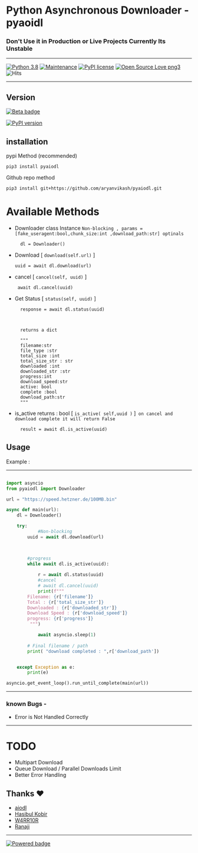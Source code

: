 # Python Asynchronous Downloader  - pyaoidl

### Don't Use it in Production or Live Projects Currently Its Unstable
___
 [![Python 3.8](https://img.shields.io/badge/python-3.8-blue.svg)](https://www.python.org/downloads/release/python-360/)
[![Maintenance](https://img.shields.io/badge/Maintained%3F-yes-green.svg)](https://github.com/aryanvikash/pyaiodl)
[![PyPI license](https://img.shields.io/pypi/l/ansicolortags.svg)](https://github.com/aryanvikash/pyaiodl)
[![Open Source Love png3](https://badges.frapsoft.com/os/v3/open-source.png?v=103)](https://github.com/aryanvikash/pyaiodl)
![Hits](https://hits.seeyoufarm.com/api/count/incr/badge.svg?url=https://github.com/aryanvikash/pyaiodl)
___
## Version
[![Beta badge](https://img.shields.io/badge/STATUS-BETA-red.svg)](https://github.com/aryanvikash/pyaiodl)

[![PyPI version](https://badge.fury.io/py/pyaiodl.svg)](https://badge.fury.io/py/pyaiodl)


## installation
pypi Method (recommended)

    pip3 install pyaiodl

Github repo method
    
    pip3 install git+https://github.com/aryanvikash/pyaiodl.git


# Available Methods
- Downloader class Instance
   `Non-blocking , params = [fake_useragent:bool,chunk_size:int ,download_path:str] optinals`
   
        dl = Downloader()
-   Download [ `download(self.url)` ]  

        uuid = await dl.download(url)
- cancel [ `cancel(self, uuid)` ]
       
       await dl.cancel(uuid)
- Get Status [ `status(self, uuid)` ]  
    
        response = await dl.status(uuid)
        

        
        returns a dict

        """
        filename:str
        file_type :str
        total_size :int
        total_size_str : str
        downloaded :int
        downloaded_str :str
        progress:int
        download_speed:str
        active: bool
        complete :bool
        download_path:str
        """

- is_active returns : bool [ `is_active( self,uuid )` ]` on cancel and download complete it will return False` 
    
        result = await dl.is_active(uuid)


## Usage
Example :
___

```py

import asyncio
from pyaiodl import Downloader

url = "https://speed.hetzner.de/100MB.bin"

async def main(url):
    dl = Downloader()

    try:
            #Non-blocking
        uuid = await dl.download(url)


        
        #progress
        while await dl.is_active(uuid):
        
            r = await dl.status(uuid)
            #cancel
            # await dl.cancel(uuid)
            print(f"""
        Filename: {r['filename']}
        Total : {r['total_size_str']}
        Downloaded : {r['downloaded_str']}
        Download Speed : {r['download_speed']}
        progress: {r['progress']}
         """)

            await asyncio.sleep(1)
        
        # Final filename / path
        print( "download completed : ",r['download_path'])


    except Exception as e:
        print(e)

asyncio.get_event_loop().run_until_complete(main(url))
```

___
### known Bugs -
 - Error is Not Handled Correctly

___
# TODO

- Multipart Download
- Queue Download / Parallel Downloads Limit
- Better Error Handling





## Thanks ❤️
- [aiodl](https://github.com/cshuaimin/aiodl)
- [Hasibul Kobir](https://github.com/HasibulKabir)
- [W4RR10R](https://github.com/CW4RR10R)
- [Ranaji](https://t.me/ranaji1425)

___

[![Powered badge](https://img.shields.io/badge/Powered-Aiohttp-green.svg)](https://shields.io/)
